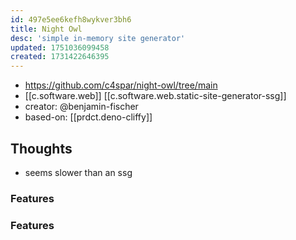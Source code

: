 ```yaml
---
id: 497e5ee6kefh8wykver3bh6
title: Night Owl
desc: 'simple in-memory site generator'
updated: 1751036099458
created: 1731422646395
---
```


- https://github.com/c4spar/night-owl/tree/main
- [[c.software.web]] [[c.software.web.static-site-generator-ssg]]
- creator: @benjamin-fischer
- based-on: [[prdct.deno-cliffy]]

## Thoughts

- seems slower than an ssg

### Features

[](https://github.com/c4spar/night-owl/tree/main#features)

### Features

[](https://github.com/c4spar/night-owl/tree/main#features)